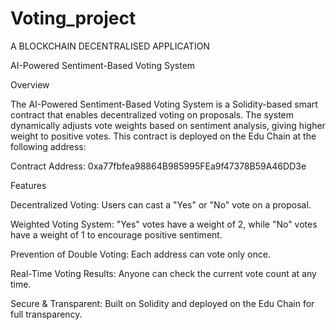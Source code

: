 # Voting_project
A BLOCKCHAIN DECENTRALISED APPLICATION

AI-Powered Sentiment-Based Voting System

Overview

The AI-Powered Sentiment-Based Voting System is a Solidity-based smart contract that enables decentralized voting on proposals. The system dynamically adjusts vote weights based on sentiment analysis, giving higher weight to positive votes. This contract is deployed on the Edu Chain at the following address:

Contract Address: 0xa77fbfea98864B985995FEa9f47378B59A46DD3e

Features

Decentralized Voting: Users can cast a "Yes" or "No" vote on a proposal.

Weighted Voting System: "Yes" votes have a weight of 2, while "No" votes have a weight of 1 to encourage positive sentiment.

Prevention of Double Voting: Each address can vote only once.

Real-Time Voting Results: Anyone can check the current vote count at any time.

Secure & Transparent: Built on Solidity and deployed on the Edu Chain for full transparency.
